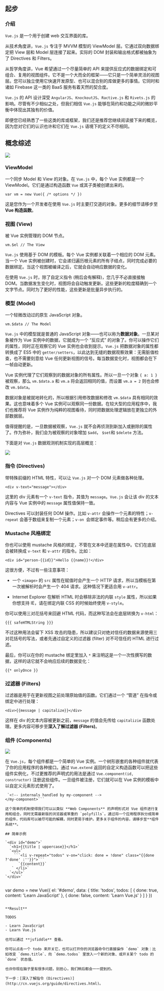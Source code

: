 ## 起步

### 介绍

`Vue.js` 是一个用于创建 web 交互界面的库。

从技术角度讲，`Vue.js` 专注于 MVVM 模型的 ViewModel 层。它通过双向数据绑定把 View 层和 Model 层连接了起来。实际的 DOM 封装和输出格式都被抽象为了 Directives 和 Filters。

从哲学角度讲，Vue 希望通过一个尽量简单的 API 来提供反应式的数据绑定和可组合、复用的视图组件。它不是一个大而全的框架——它只是一个简单灵活的视图层。您可以独立使用它快速开发原型、也可以混合别的库做更多的事情。它同时和诸如 Firebase 这一类的 BaaS 服务有着天然的契合度。

`Vue.js` 的 API 设计深受 `AngularJS`、`KnockoutJS`、`Ractive.js` 和 `Rivets.js` 的影响。尽管有不少相似之处，但我们相信 `Vue.js` 能够在简约和功能之间的微妙平衡中体现出其独有的价值。

即便您已经熟悉了一些这类的库或框架，我们还是推荐您继续阅读接下来的概览，因为您对它们的认识也许和它们在 `Vue.js` 语境下的定义不尽相同。

## 概念综述

![](images/1.png)

### ViewModel

一个同步 Model 和 View 的对象。在 `Vue.js` 中，每个 Vue 实例都是一个 ViewModel。它们是通过构造函数 `Vue` 或其子类被创建出来的。

`var vm = new Vue({ /* options */ })`

这是您作为一个开发者在使用 `Vue.js` 时主要打交道的对象。更多的细节请移步至 **Vue 构造函数**。

### 视图 (View)

被 Vue 实例管理的 DOM 节点。

`vm.$el // The View`

`Vue.js` 使用基于 DOM 的模板。每个 Vue 实例都关联着一个相应的 DOM 元素。当一个 Vue 实例被创建时，它会递归遍历根元素的所有子结点，同时完成必要的数据绑定。当这个视图被编译之后，它就会自动响应数据的变化。

在使用 `Vue.js` 时，除了自定义指令 (稍后会有解释)，您几乎不必直接接触 DOM。当数据发生变化时，视图将会自动触发更新。这些更新的粒度精确到一个文字节点。同时为了更好的性能，这些更新是批量异步执行的。

### 模型 (Model)

一个轻微改动过的原生 JavaScript 对象。

`vm.$data // The Model`

`Vue.js` 中的模型就是普通的 JavaScript 对象——也可以称为**数据对象**。一旦某对象被作为 Vue 实例中的数据，它就成为一个 “反应式” 的对象了。你可以操作它们的属性，同时正在观察它的 Vue 实例也会收到提示。`Vue.js` 把数据对象的属性都转换成了 ES5 中的 `getter/setters`，以此达到无缝的数据观察效果：无需脏值检查，也不需要刻意给 Vue 任何更新视图的信号。每当数据变化时，视图都会在下一帧自动更新。

Vue 实例代理了它们观察到的数据对象的所有属性。所以一旦一个对象 `{ a: 1 }` 被观察，那么 `vm.$data.a` 和 `vm.a` 将会返回相同的值，而设置 `vm.a = 2` 则也会修改 `vm.$data`。

数据对象是被就地转化的，所以根据引用修改数据和修改 `vm.$data` 具有相同的效果。这也意味着多个 Vue 实例可以观察同一份数据。在较大型的应用程序中，我们也推荐将 Vue 实例作为纯粹的视图看待，同时把数据处理逻辑放在更独立的外部数据层。

值得提醒的是，一旦数据被观察，`Vue.js` 就不会再侦测到新加入或删除的属性了。作为弥补，我们会为被观察的对象增加 `$add`， `$set`和 `$delete` 方法。

下面是对 `Vue.js` 数据观测机制实现的高层概览：

![](images/2.png)

### 指令 (Directives)

带特殊前缀的 HTML 特性，可以让 `Vue.js` 对一个 DOM 元素做各种处理。

`<div v-text="message"></div>`

这里的 div 元素有一个 `v-text` 指令，其值为 `message`。`Vue.js` 会让该 div 的文本内容与 Vue 实例中的 `message` 属性值保持一致。

Directives 可以封装任何 DOM 操作。比如 `v-attr` 会操作一个元素的特性；`v-repeat` 会基于数组来复制一个元素；`v-on `会绑定事件等。稍后会有更多的介绍。

### Mustache 风格绑定

你也可以使用 mustache 风格的绑定，不管在文本中还是在属性中。它们在底层会被转换成 `v-text` 和 `v-attr` 的指令。比如：

`<div id="person-{{id}}">Hello {{name}}!</div>`

这很方便，不过有一些注意事项：

- 一个 `<image>` 的 `src` 属性在赋值时会产生一个 HTTP 请求，所以当模板在第一次被解析时会产生一个 404 请求。这种情况下更适合用 `v-attr`。

- Internet Explorer 在解析 HTML 时会移除非法的内联 `style` 属性，所以如果你想支持 IE，请在绑定内联 CSS 的时候始终使用 `v-style`。

你可以使用三对花括号来回避 HTML 代码，而这种写法会在底层转换为 `v-html`：

`{{{ safeHTMLString }}}`

不过这种用法会留下 XSS 攻击的隐患，所以建议只对绝对信任的数据来源使用三对花括号的写法，或者先通过自定义的过滤器 (filter) 对不可信任的 HTML 进行过滤。

最后，你可以在你的 mustache 绑定里加入 `*` 来注明这是一个一次性撰写的数据，这样的话它就不会响应后续的数据变化：

`{{* onlyOnce }}`

### 过滤器 (Filters)

过滤器是用于在更新视图之前处理原始值的函数。它们通过一个 “管道” 在指令或绑定中进行处理：

`<div>{{message | capitalize}}</div>`

这样在 div 的文本内容被更新之前，`message` 的值会先传给 `capitalizie` 函数处理。更多内容可移步至**深入了解过滤器 (Filters)**。

### 组件 (Components)

![](images/3.png)

在 `Vue.js`，每个组件都是一个简单的 Vue 实例。一个树形嵌套的各种组件就代表了你的应用程序的各种接口。通过 `Vue.extend` 返回的自定义构造函数可以把这些组件实例化，不过更推荐的声明式的用法是通过 `Vue.component(id, constructor)` 注册这些组件。一旦组件被注册，它们就可以在 Vue 实例的模板中以自定义元素形式使用了。

```<my-component>
 `<!-- internals handled by my-component -->
</my-component>```

这个简单的机制使得我们可以以类似 **Web Components** 的声明形式对 Vue 组件进行复用和组合，同时无需最新版的浏览器或笨重的 `polyfills`。通过将一个应用程序拆分成简单的组件，代码库可以被尽可能的解耦，同时更易于维护。更多关于组件的内容，请移步至**组件系统**。

## 简单示例

`<div id="demo">`  
  `<h1>{{title | uppercase}}</h1>`  
  `<ul>`  
    ```<li v-repeat="todos" v-on="click: done = !done" class="{{done ?'done' :''}}">```
      `{{content}}`
   ` </li>`
  `</ul>`
`</div>`


```
var demo = new Vue({
  el: '#demo',
  data: {
    title: 'todos',
    todos: [
      {
        done: true,
        content: 'Learn JavaScript'
      },
      {
        done: false,
        content: 'Learn Vue.js'
      }
    ]
  }
})
```

**Result**

TODOS

- Learn JavaScript
- Learn Vue.js

也可以通过 **jsfiddle** 查看。

你可以点击一个 todo 来开关它，也可以打开你的浏览器命令行直接操作 `demo` 对象：比如改变 `demo.title`、向 `demo.todos` 里放入一个新的对象、或开关某个 todo 的 `done` 状态值。

也许你现在脑子里有很多问题，别担心，我们稍后都会一一提到的。

下一步：[深入了解指令 (Directives)](http://cn.vuejs.org/guide/directives.html)。




